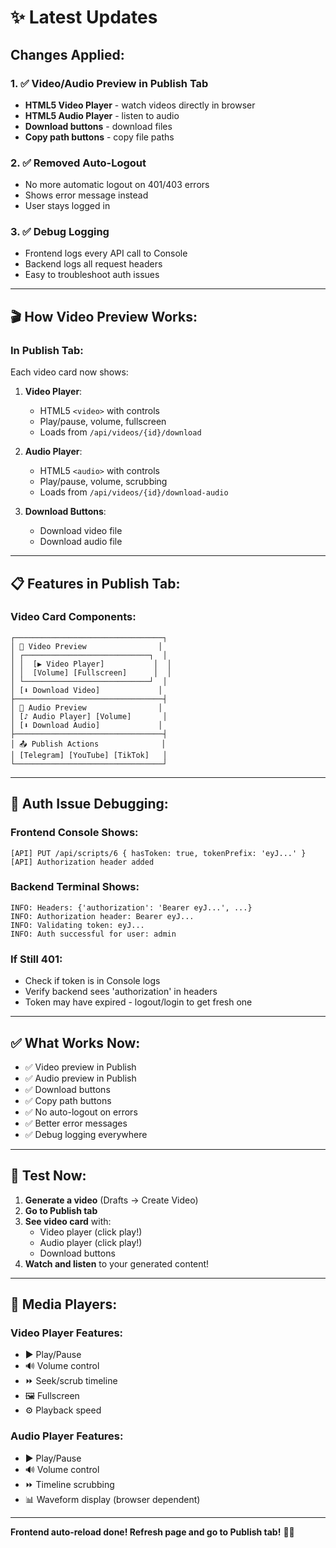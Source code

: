 # ✨ Latest Updates

## Changes Applied:

### 1. ✅ Video/Audio Preview in Publish Tab
- **HTML5 Video Player** - watch videos directly in browser
- **HTML5 Audio Player** - listen to audio
- **Download buttons** - download files
- **Copy path buttons** - copy file paths

### 2. ✅ Removed Auto-Logout
- No more automatic logout on 401/403 errors
- Shows error message instead
- User stays logged in

### 3. ✅ Debug Logging
- Frontend logs every API call to Console
- Backend logs all request headers
- Easy to troubleshoot auth issues

---

## 🎬 How Video Preview Works:

### In Publish Tab:

Each video card now shows:
1. **Video Player**:
   - HTML5 `<video>` with controls
   - Play/pause, volume, fullscreen
   - Loads from `/api/videos/{id}/download`

2. **Audio Player**:
   - HTML5 `<audio>` with controls
   - Play/pause, volume, scrubbing
   - Loads from `/api/videos/{id}/download-audio`

3. **Download Buttons**:
   - Download video file
   - Download audio file

---

## 📋 Features in Publish Tab:

### Video Card Components:
```
┌─────────────────────────────────┐
│ 🎥 Video Preview                │
│ ┌────────────────────────────┐  │
│ │  [▶ Video Player]           │  │
│ │  [Volume] [Fullscreen]      │  │
│ └────────────────────────────┘  │
│ [⬇️ Download Video]             │
├─────────────────────────────────┤
│ 🎵 Audio Preview                │
│ [♪ Audio Player] [Volume]       │
│ [⬇️ Download Audio]             │
├─────────────────────────────────┤
│ 📤 Publish Actions              │
│ [Telegram] [YouTube] [TikTok]   │
└─────────────────────────────────┘
```

---

## 🔧 Auth Issue Debugging:

### Frontend Console Shows:
```
[API] PUT /api/scripts/6 { hasToken: true, tokenPrefix: 'eyJ...' }
[API] Authorization header added
```

### Backend Terminal Shows:
```
INFO: Headers: {'authorization': 'Bearer eyJ...', ...}
INFO: Authorization header: Bearer eyJ...
INFO: Validating token: eyJ...
INFO: Auth successful for user: admin
```

### If Still 401:
- Check if token is in Console logs
- Verify backend sees 'authorization' in headers
- Token may have expired - logout/login to get fresh one

---

## ✅ What Works Now:

- ✅ Video preview in Publish
- ✅ Audio preview in Publish  
- ✅ Download buttons
- ✅ Copy path buttons
- ✅ No auto-logout on errors
- ✅ Better error messages
- ✅ Debug logging everywhere

---

## 🎯 Test Now:

1. **Generate a video** (Drafts → Create Video)
2. **Go to Publish tab**
3. **See video card** with:
   - Video player (click play!)
   - Audio player (click play!)
   - Download buttons
4. **Watch and listen** to your generated content!

---

## 📱 Media Players:

### Video Player Features:
- ▶️ Play/Pause
- 🔊 Volume control
- ⏩ Seek/scrub timeline
- 🖼️ Fullscreen
- ⚙️ Playback speed

### Audio Player Features:
- ▶️ Play/Pause
- 🔊 Volume control
- ⏩ Timeline scrubbing
- 📊 Waveform display (browser dependent)

---

**Frontend auto-reload done! Refresh page and go to Publish tab!** 🎥🎵

